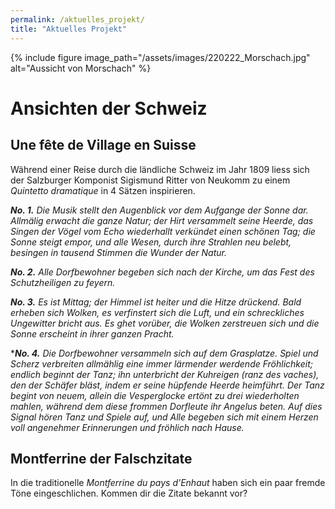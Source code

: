 ```yaml
---
permalink: /aktuelles_projekt/
title: "Aktuelles Projekt"
---
```


{% include figure image_path="/assets/images/220222_Morschach.jpg" alt="Aussicht von Morschach" %}

Ansichten der Schweiz
=====================

Une fête de Village en Suisse
-----------------------------
Während einer Reise durch die ländliche Schweiz im Jahr 1809 liess sich der Salzburger Komponist Sigismund Ritter von Neukomm zu einem *Quintetto dramatique* in 4 Sätzen inspirieren.

***No. 1.*** *Die Musik stellt den Augenblick vor dem Aufgange der Sonne dar. Allmälig erwacht die ganze Natur; der Hirt versammelt seine Heerde, das Singen der Vögel vom Echo wiederhallt verkündet einen schönen Tag; die Sonne steigt empor, und alle Wesen, durch ihre Strahlen neu belebt, besingen in tausend Stimmen die Wunder der Natur.*

***No. 2.*** *Alle Dorfbewohner begeben sich nach der Kirche, um das Fest des Schutzheiligen zu feyern.*

***No. 3.*** *Es ist Mittag; der Himmel ist heiter und die Hitze drückend. Bald erheben sich Wolken, es verfinstert sich die Luft, und ein schreckliches Ungewitter bricht aus. Es ghet vorüber, die Wolken zerstreuen sich und die Sonne erscheint in ihrer ganzen Pracht.*

****No. 4.*** *Die Dorfbewohner versammeln sich auf dem Grasplatze. Spiel und Scherz verbreiten allmählig eine immer lärmender werdende Fröhlichkeit; endlich beginnt der Tanz; ihn unterbricht der Kuhreigen (ranz des vaches), den der Schäfer bläst, indem er seine hüpfende Heerde heimführt. Der Tanz begint von neuem, allein die Vesperglocke ertönt zu drei wiederholten mahlen, während dem diese frommen Dorfleute ihr Angelus beten. Auf dies Signal hören Tanz und Spiele auf, und Alle begeben sich mit einem Herzen voll angenehmer Erinnerungen und fröhlich nach Hause.*

Montferrine der Falschzitate
----------------------------
In die traditionelle *Montferrine du pays d'Enhaut* haben sich ein paar fremde Töne eingeschlichen. Kommen dir die Zitate bekannt vor?
